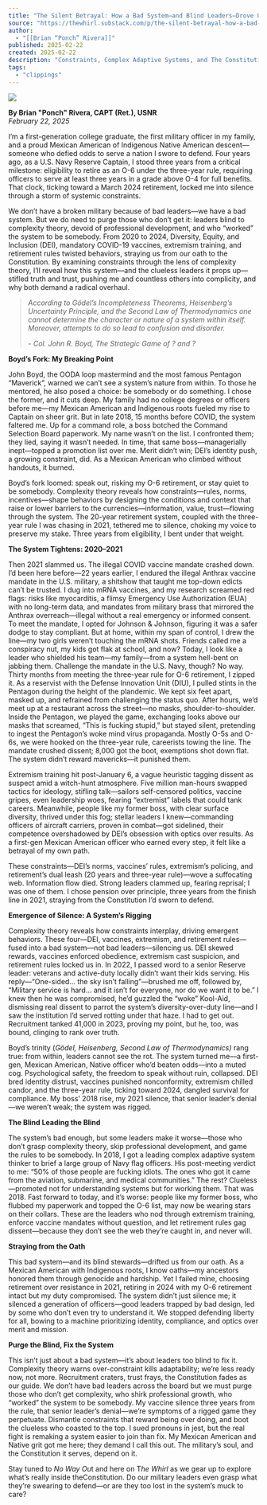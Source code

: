 ```yaml
---
title: "The Silent Betrayal: How a Bad System—and Blind Leaders—Drove Us Astray"
source: "https://thewhirl.substack.com/p/the-silent-betrayal-how-a-bad-systemand?utm_source=post-email-title&publication_id=1855429&post_id=157686340&utm_campaign=email-post-title&isFreemail=true&r=7br8e&triedRedirect=true&utm_medium=email"
author:
  - "[[Brian “Ponch” Rivera]]"
published: 2025-02-22
created: 2025-02-22
description: "Constraints, Complex Adaptive Systems, and The Constitution"
tags:
  - "clippings"
---
```

![](https://substackcdn.com/image/fetch/w_1456,c_limit,f_auto,q_auto:good,fl_progressive:steep/https%3A%2F%2Fsubstack-post-media.s3.amazonaws.com%2Fpublic%2Fimages%2F0aef05a5-0c39-4f2a-bce9-2ead0cc5ce5b_1080x1080.png)

**By Brian "Ponch" Rivera, CAPT (Ret.), USNR**  
*February 22, 2025*

I’m a first-generation college graduate, the first military officer in my family, and a proud Mexican American of Indigenous Native American descent—someone who defied odds to serve a nation I swore to defend. Four years ago, as a U.S. Navy Reserve Captain, I stood three years from a critical milestone: eligibility to retire as an O-6 under the three-year rule, requiring officers to serve at least three years in a grade above O-4 for full benefits. That clock, ticking toward a March 2024 retirement, locked me into silence through a storm of systemic constraints.

We don’t have a broken military because of bad leaders—we have a bad system. But we do need to purge those who don’t get it: leaders blind to complexity theory, devoid of professional development, and who “worked” the system to be somebody. From 2020 to 2024, Diversity, Equity, and Inclusion (DEI), mandatory COVID-19 vaccines, extremism training, and retirement rules twisted behaviors, straying us from our oath to the Constitution. By examining constraints through the lens of complexity theory, I’ll reveal how this system—and the clueless leaders it props up—stifled truth and trust, pushing me and countless others into complicity, and why both demand a radical overhaul.

> *According to Gödel’s Incompleteness Theorems, Heisenberg’s Uncertainty Principle, and the Second Law of Thermodynamics one cannot determine the character or nature of a system within itself. Moreover, attempts to do so lead to confusion and disorder.*
> 
> *\- Col. John R. Boyd, The Strategic Game of ? and ?*

**Boyd’s Fork: My Breaking Point**

John Boyd, the OODA loop mastermind and the most famous Pentagon “Maverick”, warned we can’t see a system’s nature from within. To those he mentored, he also posed a choice: be somebody or do something. I chose the former, and it cuts deep. My family had no college degrees or officers before me—my Mexican American and Indigenous roots fueled my rise to Captain on sheer grit. But in late 2018, 15 months before COVID, the system faltered me. Up for a command role, a boss botched the Command Selection Board paperwork. My name wasn’t on the list. I confronted them; they lied, saying it wasn’t needed. In time, that same boss—managerially inept—topped a promotion list over me. Merit didn’t win; DEI’s identity push, a growing constraint, did. As a Mexican American who climbed without handouts, it burned.

Boyd’s fork loomed: speak out, risking my O-6 retirement, or stay quiet to be somebody. Complexity theory reveals how constraints—rules, norms, incentives—shape behaviors by designing the conditions and context that raise or lower barriers to the currencies—information, value, trust—flowing through the system. The 20-year retirement system, coupled with the three-year rule I was chasing in 2021, tethered me to silence, choking my voice to preserve my stake. Three years from eligibility, I bent under that weight.

**The System Tightens: 2020–2021**

Then 2021 slammed us. The illegal COVID vaccine mandate crashed down. I’d been here before—22 years earlier, I endured the illegal Anthrax vaccine mandate in the U.S. military, a shitshow that taught me top-down edicts can’t be trusted. I dug into mRNA vaccines, and my research screamed red flags: risks like myocarditis, a flimsy Emergency Use Authorization (EUA) with no long-term data, and mandates from military brass that mirrored the Anthrax overreach—illegal without a real emergency or informed consent. To meet the mandate, I opted for Johnson & Johnson, figuring it was a safer dodge to stay compliant. But at home, within my span of control, I drew the line—my two girls weren’t touching the mRNA shots. Friends called me a conspiracy nut, my kids got flak at school, and now? Today, I look like a leader who shielded his team—my family—from a system hell-bent on jabbing them. Challenge the mandate in the U.S. Navy, though? No way. Thirty months from meeting the three-year rule for O-6 retirement, I zipped it. As a reservist with the Defense Innovation Unit (DIU), I pulled stints in the Pentagon during the height of the plandemic. We kept six feet apart, masked up, and refrained from challenging the status quo. After hours, we’d meet up at a restaurant across the street—no masks, shoulder-to-shoulder. Inside the Pentagon, we played the game, exchanging looks above our masks that screamed, “This is fucking stupid,” but stayed silent, pretending to ingest the Pentagon’s woke mind virus propaganda. Mostly O-5s and O-6s, we were hooked on the three-year rule, careerists towing the line. The mandate crushed dissent; 8,000 got the boot, exemptions shot down flat. The system didn’t reward mavericks—it punished them.

Extremism training hit post-January 6, a vague heuristic tagging dissent as suspect amid a witch-hunt atmosphere. Five million man-hours swapped tactics for ideology, stifling talk—sailors self-censored politics, vaccine gripes, even leadership woes, fearing “extremist” labels that could tank careers. Meanwhile, people like my former boss, with clear surface diversity, thrived under this fog; stellar leaders I knew—commanding officers of aircraft carriers, proven in combat—got sidelined, their competence overshadowed by DEI’s obsession with optics over results. As a first-gen Mexican American officer who earned every step, it felt like a betrayal of my own path.

These constraints—DEI’s norms, vaccines’ rules, extremism’s policing, and retirement’s dual leash (20 years and three-year rule)—wove a suffocating web. Information flow died. Strong leaders clammed up, fearing reprisal; I was one of them. I chose pension over principle, three years from the finish line in 2021, straying from the Constitution I’d sworn to defend.

**Emergence of Silence: A System’s Rigging**

Complexity theory reveals how constraints interplay, driving emergent behaviors. These four—DEI, vaccines, extremism, and retirement rules—fused into a bad system—not bad leaders—silencing us. DEI skewed rewards, vaccines enforced obedience, extremism cast suspicion, and retirement rules locked us in. In 2022, I passed word to a senior Reserve leader: veterans and active-duty locally didn’t want their kids serving. His reply—“One-sided… the sky isn’t falling”—brushed me off, followed by, “Military service is hard… and it isn’t for everyone, nor do we want it to be.” I knew then he was compromised, he’d guzzled the “woke” Kool-Aid, dismissing real dissent to parrot the system’s diversity-over-duty line—and I saw the institution I’d served rotting under that haze. I had to get out. Recruitment tanked 41,000 in 2023, proving my point, but he, too, was bound, clinging to rank over truth.

Boyd’s trinity (*Gödel, Heisenberg, Second Law of Thermodynamics)* rang true: from within, leaders cannot see the rot. The system turned me—a first-gen, Mexican American, Native officer who’d beaten odds—into a muted cog. Psychological safety, the freedom to speak without ruin, collapsed. DEI bred identity distrust, vaccines punished nonconformity, extremism chilled candor, and the three-year rule, ticking toward 2024, dangled survival for compliance. My boss’ 2018 rise, my 2021 silence, that senior leader’s denial—we weren’t weak; the system was rigged.

**The Blind Leading the Blind**

The system’s bad enough, but some leaders make it worse—those who don’t grasp complexity theory, skip professional development, and game the rules to be somebody. In 2018, I got a leading complex adaptive system thinker to brief a large group of Navy flag officers. His post-meeting verdict to me: “50% of those people are fucking idiots. The ones who got it came from the aviation, submarine, and medical communities.” The rest? Clueless—promoted not for understanding systems but for working them. That was 2018. Fast forward to today, and it’s worse: people like my former boss, who flubbed my paperwork and topped the O-6 list, may now be wearing stars on their collars. These are the leaders who nod through extremism training, enforce vaccine mandates without question, and let retirement rules gag dissent—because they don’t see the web they’re caught in, and never will.

**Straying from the Oath**

This bad system—and its blind stewards—drifted us from our oath. As a Mexican American with Indigenous roots, I know oaths—my ancestors honored them through genocide and hardship. Yet I failed mine, choosing retirement over resistance in 2021, retiring in 2024 with my O-6 retirement intact but my duty compromised. The system didn’t just silence me; it silenced a generation of officers—good leaders trapped by bad design, led by some who don’t even try to understand it. We stopped defending liberty for all, bowing to a machine prioritizing identity, compliance, and optics over merit and mission.

**Purge the Blind, Fix the System**

This isn’t just about a bad system—it’s about leaders too blind to fix it. Complexity theory warns over-constraint kills adaptability; we’re less ready now, not more. Recruitment craters, trust frays, the Constitution fades as our guide. We don’t have bad leaders across the board but we must purge those who don’t get complexity, who shirk professional growth, who “worked” the system to be somebody. My vaccine silence three years from the rule, that senior leader’s denial—we’re symptoms of a rigged game they perpetuate. Dismantle constraints that reward being over doing, and boot the clueless who coasted to the top. I sued pronouns in jest, but the real fight is remaking a system easier to join than fix. My Mexican American and Native grit got me here; they demand I call this out. The military’s soul, and the Constitution it serves, depend on it.

Stay tuned to *No Way Ou*t and here on T*he Whirl* as we gear up to explore what’s really inside theConstitution. Do our military leaders even grasp what they’re swearing to defend—or are they too lost in the system’s muck to care?